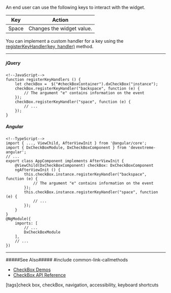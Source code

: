 An end user can use the following keys to interact with the widget.

<div class="simple-table">
  <table>
    <thead>
    <tr>
      <th>Key</th>
      <th>Action</th>
    </tr>
    </thead>
    <tbody>
    <tr>
      <td>Space</td>
      <td>Changes the widget value.</td>
   </tr>
    </tbody>
  </table>
</div>

You can implement a custom handler for a key using the [registerKeyHandler(key, handler)](/api-reference/10%20UI%20Widgets/Widget/3%20Methods/registerKeyHandler(key_handler).md '/Documentation/ApiReference/UI_Widgets/dxCheckBox/Methods/#registerKeyHandlerkey_handler') method.

---
##### jQuery

    <!--JavaScript-->
    function registerKeyHandlers () {
        let checkBox =  $("#checkBoxContainer").dxCheckBox("instance");
        checkBox.registerKeyHandler("backspace", function (e) {
            // The argument "e" contains information on the event
        });
        checkBox.registerKeyHandler("space", function (e) {
            // ...
        });
    }
    

##### Angular

    <!--TypeScript-->
    import { ..., ViewChild, AfterViewInit } from '@angular/core';
    import { DxCheckBoxModule, DxCheckBoxComponent } from 'devextreme-angular';
    // ...
    export class AppComponent implements AfterViewInit {
        @ViewChild(DxCheckBoxComponent) checkBox: DxCheckBoxComponent
        ngAfterViewInit () {
            this.checkBox.instance.registerKeyHandler("backspace", function (e) {
                // The argument "e" contains information on the event
            });
            this.checkBox.instance.registerKeyHandler("space", function (e) {
                // ...
            });
        }
    }
    @NgModule({
        imports: [
            // ...
            DxCheckBoxModule
        ],
        // ...
    })

---

#####See Also#####
#include common-link-callmethods
- [CheckBox Demos](https://js.devexpress.com/Demos/WidgetsGallery/#demo/editors-check_box-overview)
- [CheckBox API Reference](/api-reference/10%20UI%20Widgets/dxCheckBox '/Documentation/ApiReference/UI_Widgets/dxCheckBox/')

[tags]check box, checkBox, navigation, accessibility, keyboard shortcuts